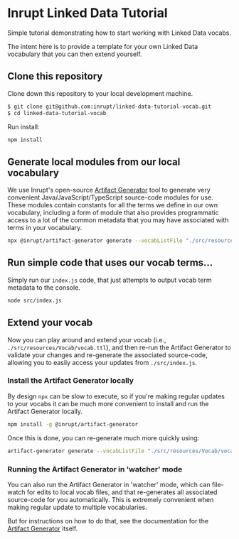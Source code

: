 # Inrupt Linked Data Tutorial

Simple tutorial demonstrating how to start working with Linked Data vocabs.

The intent here is to provide a template for your own Linked Data vocabulary
that you can then extend yourself. 

## Clone this repository

Clone down this repository to your local development machine.

```bash
$ git clone git@github.com:inrupt/linked-data-tutorial-vocab.git
$ cd linked-data-tutorial-vocab
```

Run install:

```bash
npm install
```

## Generate local modules from our local vocabulary

We use Inrupt's open-source [Artifact Generator](https://github.com/inrupt/artifact-generator)
tool to generate very convenient Java/JavaScript/TypeScript source-code
modules for use. These modules contain constants for all the terms we define
in our own vocabulary, including a form of module that also provides
programmatic access to a lot of the common metadata that you may have
associated with terms in your vocabulary.

```bash
npx @inrupt/artifact-generator generate --vocabListFile "./src/resources/Vocab/vocab-linked-data-tutorial-bundle-all.yml" --noprompt --force --publish npmInstallAndBuild
```

## Run simple code that uses our vocab terms...

Simply run our `index.js` code, that just attempts to output vocab term
metadata to the console.

```bash
node src/index.js
```

## Extend your vocab

Now you can play around and extend your vocab
(i.e., `./src/resources/Vocab/vocab.ttl`), and then re-run the Artifact
Generator to validate your changes and re-generate the associated source-code,
allowing you to easily access your updates from `./src/index.js`.

### Install the Artifact Generator locally

By design `npx` can be slow to execute, so if you're making regular updates to
your vocabs it can be much more convenient to install and run the Artifact
Generator locally.

```bash
npm install -g @inrupt/artifact-generator
```

Once this is done, you can re-generate much more quickly using:

```bash
artifact-generator generate --vocabListFile "./src/resources/Vocab/vocab-linked-data-tutorial-bundle-all.yml" --noprompt --force --publish npmInstallAndBuild
```

### Running the Artifact Generator in 'watcher' mode

You can also run the Artifact Generator in 'watcher' mode, which can
file-watch for edits to local vocab files, and that re-generates all
associated source-code for you automatically. This is extremely convenient
when making regular update to multiple vocabularies.

But for instructions on how to do that, see the documentation for the
[Artifact Generator](https://github.com/inrupt/artifact-generator) itself.